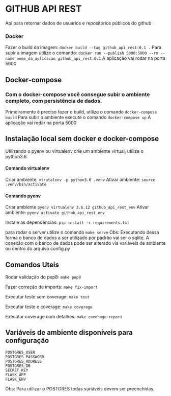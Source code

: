 # GITHUB API REST
Api para retornar dados de usuários e repositórios públicos do github

### Docker
Fazer o build da imagem: `docker build --tag github_api_rest:0.1 .`
Para subir a imagem utilize o comando:
`docker run --publish 5000:5000 --rm --name nome_da_aplicacao github_api_rest:0.1`
A aplicação vai rodar na porta 5000

## Docker-compose
### Com o docker-compose você consegue subir o ambiente completo, com persistência de dados.

Primeiramente é preciso fazer o build, utilize o comando `docker-compose build`
Para subir o ambiente execute o comando `docker-compose up`
A aplicação vai rodar na porta 5000

## Instalação local sem docker e docker-compose
Utilizando o pyenv ou virtualenv crie um ambiente virtual, utilize o python3.6

#### Comando virtualenv
Criar ambiente: `virutalenv -p python3.6 .venv`
Ativar ambiente: `source .venv/bin/activate`

#### Comando pyenv
Criar ambiente `pyenv virtualenv 3.6.12 github_api_rest_env`
Ativar ambiente: `pyenv activate github_api_rest_env`

Instale as dependências: `pip install -r requirements.txt`

para rodar o server utilize o comando `make serve`
Obs: Executando dessa forma o banco de dados a ser utilizado por padrão vai ser o sqlite.
A conexão com o banco de dados pode ser alterado via variáveis de ambiente ou dentro do arquivo config.py

## Comandos Uteis

Rodar validação do pep8: `make pep8`

Fazer correção de imports: `make fix-import`

Executar teste sem coverage: `make test`

Executar teste e coverage: `make coverage`

Executar coverage com detalhes: `make coverage-report`


## Variáveis de ambiente disponíveis para configuração
```
POSTGRES_USER
POSTGRES_PASSWORD
POSTGRES_ADDRESS
POSTGRES_DB
SECRET_KEY
FLASK_APP
FLASK_ENV
```
Obs: Para utilizar o POSTGRES todas variáveis devem ser preenchidas.
